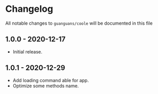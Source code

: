 # Changelog

All notable changes to `guanguans/coole` will be documented in this file

## 1.0.0 - 2020-12-17

* Initial release.

## 1.0.1 - 2020-12-29

* Add loading command able for app.
* Optimize some methods name.
